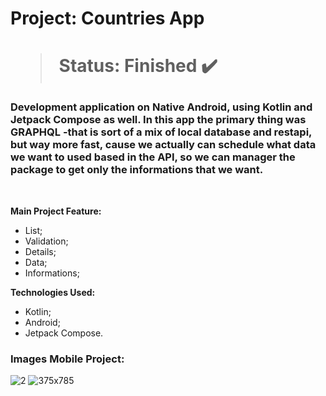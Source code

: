<h1> Project: Countries App <h1> 

  > Status: Finished ✔️
  
  ### Development application on Native Android, using Kotlin and Jetpack Compose as well. In this app the primary thing was GRAPHQL -that is sort of a mix of local database and restapi, but way more fast, cause we actually can schedule what data we want to used based in the API, so we can manager the package to get only the informations that we want.
  
  <br>
  
  <strong>Main Project Feature: </strong>
  + List;
  + Validation;
  + Details;
  + Data;
  + Informations;
  
  <strong>Technologies Used: </strong>
   + Kotlin;
   + Android;
   + Jetpack Compose.
  
   ### Images Mobile Project:

![2](https://user-images.githubusercontent.com/79876042/222159736-dbf340dd-4588-40ec-b124-42fe5192fabb.png)
![375x785](https://user-images.githubusercontent.com/79876042/222160015-f1fc3ed2-9088-4c16-aa19-c7e7112047b4.png)
